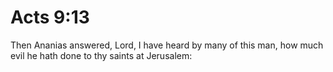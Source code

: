 # Acts 9:13

Then Ananias answered, Lord, I have heard by many of this man, how much evil he hath done to thy saints at Jerusalem: